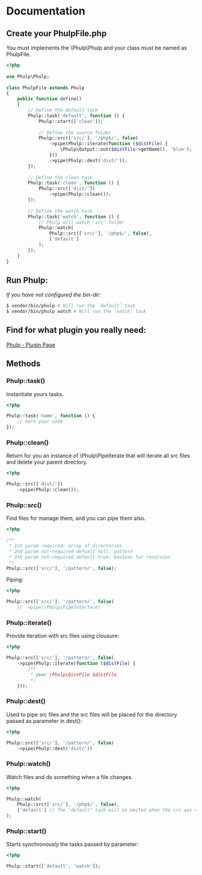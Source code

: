 # Documentation

## Create your PhulpFile.php

You must implements the \Phulp\Phulp and your class must be named as PhulpFile.

```php
<?php
​
use Phulp\Phulp;
​
class PhulpFile extends Phulp
{
    public function define()
    {
        // Define the default task
        Phulp::task('default', function () {
            Phulp::start(['clean']);
​
            // Define the source folder
            Phulp::src(['src/'], '/php$/', false)
                ->pipe(Phulp::iterate(function ($distFile) {
                    \Phulp\Output::out($distFile->getName(), 'blue');
                }))
                ->pipe(Phulp::dest('dist/'));
        });
​
        // Define the clean task
        Phulp::task('clean', function () {
            Phulp::src(['dist/'])
                ->pipe(Phulp::clean());
        });
​
        // Define the watch task
        Phulp::task('watch', function () {
            // Phulp will watch 'src' folder
            Phulp::watch(
                Phulp::src(['src/'], '/php$/', false),
                ['default']
            );
        });
    }
}

```

## Run Phulp:

_If you have not configured the bin-dir:_

```bash
$ vendor/bin/phulp # Will run the `default` task
$ vendor/bin/phulp watch # Will run the `watch` task
```

## Find for what plugin you really need:

[Phulp - Plugin Page](https://reisraff.github.io/phulp/dist/#!/plugins)

## Methods

### Phulp::task()

Instantiate yours tasks.

```php
<?php

Phulp::task('name', function () {
    // here your code
});

```

### Phulp::clean()

Return for you an instance of \Phulp\PipeIterate that will iterate all src files and delete your parent directory.

```php
<?php

Phulp::src(['dist/'])
    ->pipe(Phulp::clean());

```

### Phulp::src()

Find files for manage them, and you can pipe them also.

```php
<?php

/**
 * 1st param required: array of directories
 * 2nd param not-required defualt null: pattern
 * 3th param not-required default true: boolean for recursion
 */
Phulp::src(['src/'], '/pattern/', false);

```

Piping:

```php
<?php

Phulp::src(['src/'], '/pattern/', false)
    // ->pipe(\Phulp\PipeInterface)

```

### Phulp::iterate()

Provide iteration with src files using clousure:

```php
<?php

Phulp::src(['src/'], '/pattern/', false)
    ->pipe(Phulp::iterate(function ($distFile) {
        /**
         * @var \Phulp\DistFile $distFile
         */
    }));

```

### Phulp::dest()

Used to pipe src files and the src files will be placed for the directory passed as parameter in dest():

```php
<?php

Phulp::src(['src/'], '/pattern/', false)
    ->pipe(Phulp::dest('dist/'))

```

### Phulp::watch()

Watch files and do something when a file changes.

```php
<?php

Phulp::watch(
    Phulp::src(['src/'], '/php$/', false),
    ['default'] // The "default" task will be emited when the src was changed
);

```

### Phulp::start()

Starts synchronously the tasks passed by parameter:

```php
<?php

Phulp::start(['default', 'watch']);

```
